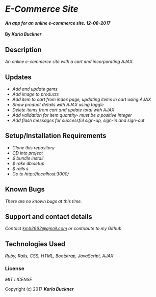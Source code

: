 # _E-Commerce Site_

#### _An app for an online e-commerce site. 12-08-2017_

#### By _**Karla Buckner**_

## Description

_An online e-commerce site with a cart and incorporating AJAX._

## Updates

* _Add and update gems_
* _Add image to products_
* _Add item to cart from index page, updating items in cart using AJAX_
* _Show product details with AJAX using toggle_
* _Delete items from cart and update total with AJAX_
* _Add validation for item quantity- must be a positive integer_
* _Add flash messages for successful sign-up, sign-in and sign-out_


## Setup/Installation Requirements

* _Clone this repository_
* _CD into project_
* _$ bundle install_
* _$ rake db:setup_
* _$ rails s_
* _Go to http://localhost:3000/_

## Known Bugs

_There are no known bugs at this time._

## Support and contact details

_Contact kmb2662@gmail.com or contribute to my Github_

## Technologies Used

_Ruby, Rails, CSS, HTML, Bootstrap, JavaScript, AJAX_

### License

*MIT LICENSE*

Copyright (c) 2017 **_Karla Buckner_**
